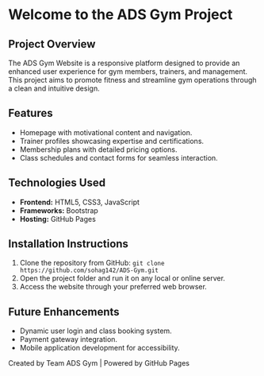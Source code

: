 
<h1>Welcome to the ADS Gym Project</h1>

<h2>Project Overview</h2>
        <p>The ADS Gym Website is a responsive platform designed to provide an enhanced user experience for gym members, trainers, and management. This project aims to promote fitness and streamline gym operations through a clean and intuitive design.</p>

<h2>Features</h2>
        <ul>
            <li>Homepage with motivational content and navigation.</li>
            <li>Trainer profiles showcasing expertise and certifications.</li>
            <li>Membership plans with detailed pricing options.</li>
            <li>Class schedules and contact forms for seamless interaction.</li>
        </ul>

<h2>Technologies Used</h2>
        <ul>
            <li><strong>Frontend:</strong> HTML5, CSS3, JavaScript</li>
            <li><strong>Frameworks:</strong> Bootstrap</li>
            <li><strong>Hosting:</strong> GitHub Pages</li>
        </ul>

 <h2>Installation Instructions</h2>
        <ol>
            <li>Clone the repository from GitHub: <code>git clone https://github.com/sohag142/ADS-Gym.git</code></li>
            <li>Open the project folder and run it on any local or online server.</li>
            <li>Access the website through your preferred web browser.</li>
        </ol>

 <h2>Future Enhancements</h2>
        <ul>
            <li>Dynamic user login and class booking system.</li>
            <li>Payment gateway integration.</li>
            <li>Mobile application development for accessibility.</li>
        </ul>

 <footer>
            <p>Created by Team ADS Gym | Powered by GitHub Pages</p>
        </footer>
    
